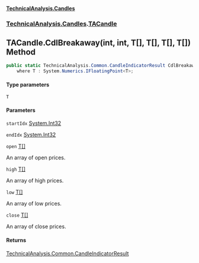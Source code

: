 #### [TechnicalAnalysis.Candles](TechnicalAnalysis.Candles.md 'TechnicalAnalysis.Candles')
### [TechnicalAnalysis.Candles](TechnicalAnalysis.Candles.md#TechnicalAnalysis.Candles 'TechnicalAnalysis.Candles').[TACandle](TACandle.md 'TechnicalAnalysis.Candles.TACandle')

## TACandle.CdlBreakaway<T>(int, int, T[], T[], T[], T[]) Method

```csharp
public static TechnicalAnalysis.Common.CandleIndicatorResult CdlBreakaway<T>(int startIdx, int endIdx, T[] open, T[] high, T[] low, T[] close)
    where T : System.Numerics.IFloatingPoint<T>;
```
#### Type parameters

<a name='TechnicalAnalysis.Candles.TACandle.CdlBreakaway_T_(int,int,T[],T[],T[],T[]).T'></a>

`T`
#### Parameters

<a name='TechnicalAnalysis.Candles.TACandle.CdlBreakaway_T_(int,int,T[],T[],T[],T[]).startIdx'></a>

`startIdx` [System.Int32](https://docs.microsoft.com/en-us/dotnet/api/System.Int32 'System.Int32')

<a name='TechnicalAnalysis.Candles.TACandle.CdlBreakaway_T_(int,int,T[],T[],T[],T[]).endIdx'></a>

`endIdx` [System.Int32](https://docs.microsoft.com/en-us/dotnet/api/System.Int32 'System.Int32')

<a name='TechnicalAnalysis.Candles.TACandle.CdlBreakaway_T_(int,int,T[],T[],T[],T[]).open'></a>

`open` [T](TACandle.CdlBreakaway_T_(int,int,T[],T[],T[],T[]).md#TechnicalAnalysis.Candles.TACandle.CdlBreakaway_T_(int,int,T[],T[],T[],T[]).T 'TechnicalAnalysis.Candles.TACandle.CdlBreakaway<T>(int, int, T[], T[], T[], T[]).T')[[]](https://docs.microsoft.com/en-us/dotnet/api/System.Array 'System.Array')

An array of open prices.

<a name='TechnicalAnalysis.Candles.TACandle.CdlBreakaway_T_(int,int,T[],T[],T[],T[]).high'></a>

`high` [T](TACandle.CdlBreakaway_T_(int,int,T[],T[],T[],T[]).md#TechnicalAnalysis.Candles.TACandle.CdlBreakaway_T_(int,int,T[],T[],T[],T[]).T 'TechnicalAnalysis.Candles.TACandle.CdlBreakaway<T>(int, int, T[], T[], T[], T[]).T')[[]](https://docs.microsoft.com/en-us/dotnet/api/System.Array 'System.Array')

An array of high prices.

<a name='TechnicalAnalysis.Candles.TACandle.CdlBreakaway_T_(int,int,T[],T[],T[],T[]).low'></a>

`low` [T](TACandle.CdlBreakaway_T_(int,int,T[],T[],T[],T[]).md#TechnicalAnalysis.Candles.TACandle.CdlBreakaway_T_(int,int,T[],T[],T[],T[]).T 'TechnicalAnalysis.Candles.TACandle.CdlBreakaway<T>(int, int, T[], T[], T[], T[]).T')[[]](https://docs.microsoft.com/en-us/dotnet/api/System.Array 'System.Array')

An array of low prices.

<a name='TechnicalAnalysis.Candles.TACandle.CdlBreakaway_T_(int,int,T[],T[],T[],T[]).close'></a>

`close` [T](TACandle.CdlBreakaway_T_(int,int,T[],T[],T[],T[]).md#TechnicalAnalysis.Candles.TACandle.CdlBreakaway_T_(int,int,T[],T[],T[],T[]).T 'TechnicalAnalysis.Candles.TACandle.CdlBreakaway<T>(int, int, T[], T[], T[], T[]).T')[[]](https://docs.microsoft.com/en-us/dotnet/api/System.Array 'System.Array')

An array of close prices.

#### Returns
[TechnicalAnalysis.Common.CandleIndicatorResult](https://docs.microsoft.com/en-us/dotnet/api/TechnicalAnalysis.Common.CandleIndicatorResult 'TechnicalAnalysis.Common.CandleIndicatorResult')